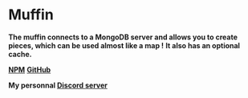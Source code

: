 <h1>Muffin</h1>

**The muffin connects to a MongoDB server and allows you to create pieces, which can be used almost like a map !**
**It also has an optional cache.**

**[NPM](https://www.npmjs.com/package/muffindb)**
**[GitHub](https://github.com/Cat66000/Muffin)**

**My personnal [Discord server](https://discord.gg/ZXtEVJm)**
